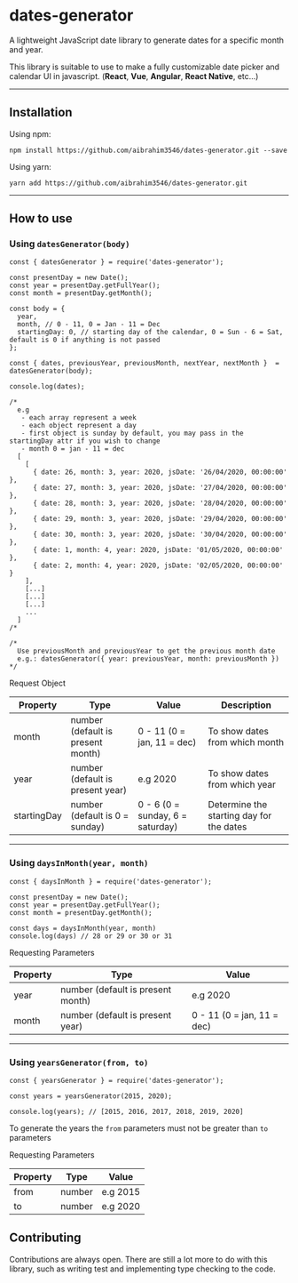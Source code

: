 # dates-generator

A lightweight JavaScript date library to generate dates for a specific month and year.

This library is suitable to use to make a fully customizable date picker and calendar UI in javascript. (**React**, **Vue**, **Angular**, **React Native**, etc...)

---

## Installation
Using npm:

`npm install https://github.com/aibrahim3546/dates-generator.git --save`

Using yarn:

`yarn add https://github.com/aibrahim3546/dates-generator.git`

---

## How to use
### Using `datesGenerator(body)`

```
const { datesGenerator } = require('dates-generator');

const presentDay = new Date();
const year = presentDay.getFullYear();
const month = presentDay.getMonth();

const body = {
  year,
  month, // 0 - 11, 0 = Jan - 11 = Dec
  startingDay: 0, // starting day of the calendar, 0 = Sun - 6 = Sat, default is 0 if anything is not passed
};

const { dates, previousYear, previousMonth, nextYear, nextMonth }  = datesGenerator(body);

console.log(dates);

/*
  e.g
   - each array represent a week
   - each object represent a day
   - first object is sunday by default, you may pass in the startingDay attr if you wish to change
   - month 0 = jan - 11 = dec
  [
    [
      { date: 26, month: 3, year: 2020, jsDate: '26/04/2020, 00:00:00' },
      { date: 27, month: 3, year: 2020, jsDate: '27/04/2020, 00:00:00' },
      { date: 28, month: 3, year: 2020, jsDate: '28/04/2020, 00:00:00' },
      { date: 29, month: 3, year: 2020, jsDate: '29/04/2020, 00:00:00' },
      { date: 30, month: 3, year: 2020, jsDate: '30/04/2020, 00:00:00' },
      { date: 1, month: 4, year: 2020, jsDate: '01/05/2020, 00:00:00' },
      { date: 2, month: 4, year: 2020, jsDate: '02/05/2020, 00:00:00' }
    ],
    [...]
    [...]
    [...]
    ...
  ]
/*

/*
  Use previousMonth and previousYear to get the previous month date
  e.g.: datesGenerator({ year: previousYear, month: previousMonth })
*/

```

Request Object

Property | Type | Value | Description
------------ | ------------- | ------------- | -------------
month | number (default is present month) | 0 - 11 (0 = jan, 11 = dec) | To show dates from which month
year | number (default is present year) | e.g 2020 | To show dates from which year
startingDay | number (default is 0 = sunday) | 0 - 6 (0 = sunday, 6 = saturday) | Determine the starting day for the dates

---

### Using `daysInMonth(year, month)`

```
const { daysInMonth } = require('dates-generator');

const presentDay = new Date();
const year = presentDay.getFullYear();
const month = presentDay.getMonth();

const days = daysInMonth(year, month)
console.log(days) // 28 or 29 or 30 or 31
```

Requesting Parameters

Property | Type | Value 
------------ | ------------- | -------------
year | number (default is present month) | e.g 2020
month | number (default is present year) | 0 - 11 (0 = jan, 11 = dec)

---

### Using `yearsGenerator(from, to)`

```
const { yearsGenerator } = require('dates-generator');

const years = yearsGenerator(2015, 2020);

console.log(years); // [2015, 2016, 2017, 2018, 2019, 2020]
```

To generate the years the `from` parameters must not be greater than `to` parameters

Requesting Parameters

Property | Type | Value 
------------ | ------------- | -------------
from | number | e.g 2015
to | number | e.g 2020

## Contributing
Contributions are always open. There are still a lot more to do with this library, such as writing test and implementing type checking to the code.

